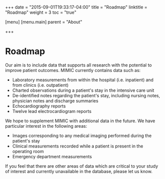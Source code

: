 +++
date = "2015-09-01T19:33:17-04:00"
title = "Roadmap"
linktitle = "Roadmap"
weight = 3
toc = "true"

[menu]
  [menu.main]
    parent = "About"

+++

# Roadmap

Our aim is to include data that supports all research with the potential to improve patient outcomes. MIMIC currently contains data such as:

- Laboratory measurements from within the hospital (i.e. inpatient) and from clinics (i.e. outpatient)
- Charted observations during a patient's stay in the intensive care unit
- De-identified notes regarding the patient's stay, including nursing notes, physician notes and discharge summaries
- Echocardiography reports
- Twelve lead electrocardiogram reports

We hope to supplement MIMIC with additional data in the future. We have particular interest in the following areas:

- Images corresponding to any medical imaging performed during the patient's stay
- Clinical measurements recorded while a patient is present in the operating room
- Emergency department measurements

If you feel that there are other areas of data which are critical to your study of interest and currently unavailable in the database, please let us know.
